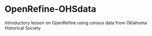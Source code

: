 # OpenRefine-OHSdata
Introductory lesson on OpenRefine using census data from Oklahoma Historical Society
